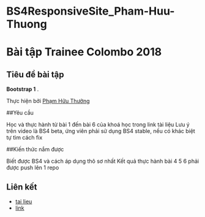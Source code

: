 # BS4ResponsiveSite_Pham-Huu-Thuong

# Bài tập Trainee Colombo 2018

## Tiêu đề bài tập

 **Bootstrap 1** .



Thực hiện bởi [Phạm Hữu Thưởng](https://github.com/pkvip9999)

##Yêu cầu
 
Học và thực hành từ bài 1 đến bài 6 của khoá học trong link tài liệu
Lưu ý trên video là BS4 beta, ứng viên phải sử dụng BS4 stable, nếu có khác biệt tự tìm cách fix

##Kiến thức nắm được

Biết được BS4 và cách áp dụng thô sơ nhất
Kết quả thực hành bài 4 5 6 phải được push lên 1 repo

## Liên kết
- [tai lieu](https://www.youtube.com/playlist?list=PLUoqTnNH-2XyNhhLuYrrmrmV46jVw6RHF)
- [link](https://pkvip9999.github.io/BS4ResponsiveSite_Pham-Huu-Thuong/dist)